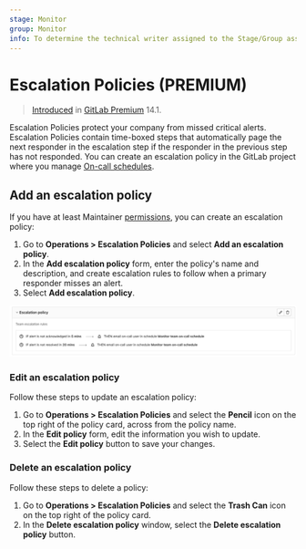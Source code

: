 ```yaml
---
stage: Monitor
group: Monitor
info: To determine the technical writer assigned to the Stage/Group associated with this page, see https://about.gitlab.com/handbook/engineering/ux/technical-writing/#assignments
---
```


# Escalation Policies **(PREMIUM)**

> [Introduced](https://gitlab.com/groups/gitlab-org/-/epics/4638) in [GitLab Premium](https://about.gitlab.com/pricing/) 14.1.

Escalation Policies protect your company from missed critical alerts. Escalation Policies contain
time-boxed steps that automatically page the next responder in the escalation step if the responder
in the previous step has not responded. You can create an escalation policy in the GitLab project
where you manage [On-call schedules](oncall_schedules.md).

## Add an escalation policy

If you have at least Maintainer [permissions](../../user/permissions.md),
you can create an escalation policy:

1. Go to **Operations > Escalation Policies** and select **Add an escalation policy**.
1. In the **Add escalation policy** form, enter the policy's name and description, and create
   escalation rules to follow when a primary responder misses an alert.
1. Select **Add escalation policy**.

![Escalation Policy](img/escalation_policy_v14_1.png)

### Edit an escalation policy

Follow these steps to update an escalation policy:

1. Go to **Operations > Escalation Policies** and select the **Pencil** icon on the top right of the
   policy card, across from the policy name.
1. In the **Edit policy** form, edit the information you wish to update.
1. Select the **Edit policy** button to save your changes.

### Delete an escalation policy

Follow these steps to delete a policy:

1. Go to **Operations > Escalation Policies** and select the **Trash Can** icon on the top right of
   the policy card.
1. In the **Delete escalation policy** window, select the **Delete escalation policy** button.

